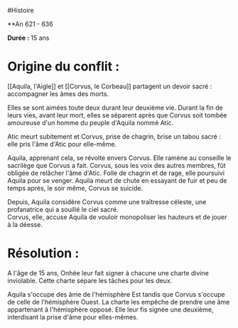 #Histoire

**An 621 - 636 

**Durée :** 15 ans
# **Origine du conflit :**

[[Aquila, l'Aigle]] et [[Corvus, le Corbeau]] partagent un devoir sacré : accompagner les âmes des morts.

Elles se sont aimées toute deux durant leur deuxième vie. Durant la fin de leurs vies, avant leur mort, elles se séparent après que Corvus soit tombée amoureuse d'un homme du peuple d'Aquila nommé Atic.

Atic meurt subitement et Corvus, prise de chagrin, brise un tabou sacré : elle pris l'âme d'Atic pour elle-même.

Aquila, apprenant cela, se révolte envers Corvus. Elle ramène au conseille le sacrilège que Corvus a fait. Corvus, sous les voix des autres membres, fût obligée de relâcher l'âme d'Atic. Folle de chagrin et de rage, elle poursuivi Aquila pour se venger. Aquila meurt de chute en essayant de fuir et peu de temps après, le soir même, Corvus se suicide.

Depuis, Aquila considère Corvus comme une traîtresse céleste, une profanatrice qui a souillé le ciel sacré.  
Corvus, elle, accuse Aquila de vouloir monopoliser les hauteurs et de jouer à la déesse.

# Résolution :

A l'âge de 15 ans, Onhée leur fait signer à chacune une charte divine inviolable. Cette charte sépare les tâches pour les deux.

Aquila s'occupe des âme de l'hémisphère Est tandis que Corvus s'occupe de celle de l'hémisphère Ouest. La charte les empêche de prendre une âme appartenant â l'hémisphère opposé. Elle leur fis signée une deuxième, interdisant la prise d'âme pour elles-mêmes. 
